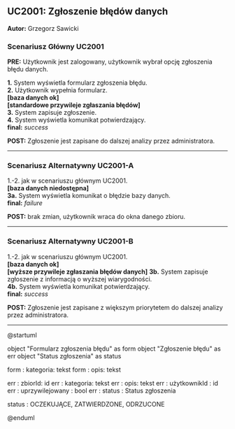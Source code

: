 ## UC2001: Zgłoszenie błędów danych
**Autor:** Grzegorz Sawicki

### **Scenariusz Główny UC2001**
**PRE:** Użytkownik jest zalogowany, użytkownik wybrał opcję zgłoszenia błędu danych.

**1.** System wyświetla formularz zgłoszenia błędu.\
**2.** Użytkownik wypełnia formularz.\
**[baza danych ok]**\
**[standardowe przywileje zgłaszania błędów]**\
**3.** System zapisuje zgłoszenie.\
**4.** System wyświetla komunikat potwierdzający.\
**final:** *success*

**POST:** Zgłoszenie jest zapisane do dalszej analizy przez administratora.

---

### **Scenariusz Alternatywny UC2001-A**

1.-2. jak w scenariuszu głównym UC2001.\
**[baza danych niedostępna]**\
**3a.** System wyświetla komunikat o błędzie bazy danych.\
**final:** *failure*

**POST:** brak zmian, użytkownik wraca do okna danego zbioru.

---

### **Scenariusz Alternatywny UC2001-B**

1.-2. jak w scenariuszu głównym UC2001.\
**[baza danych ok]**\
**[wyższe przywileje zgłaszania błędów danych]**
**3b.** System zapisuje zgłoszenie z informacją o wyższej wiarygodności.\
**4b.** System wyświetla komunikat potwierdzający.\
**final:** *success*

**POST:** Zgłoszenie jest zapisane z większym priorytetem do dalszej analizy przez administratora.

---

@startuml

object "Formularz zgłoszenia błędu" as form
object "Zgłoszenie błędu" as err
object "Status zgłoszenia" as status

form : kategoria: tekst
form : opis: tekst

err : zbiorId: id
err : kategoria: tekst
err : opis: tekst
err : użytkownikId : id
err : uprzywilejowany : bool
err : status : Status zgłoszenia

status : OCZEKUJĄCE, ZATWIERDZONE, ODRZUCONE

@enduml